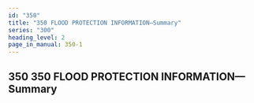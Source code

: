 ```yaml
---
id: "350"
title: "350 FLOOD PROTECTION INFORMATION—Summary"
series: "300"
heading_level: 2
page_in_manual: 350-1
---
```


## 350 350 FLOOD PROTECTION INFORMATION—Summary